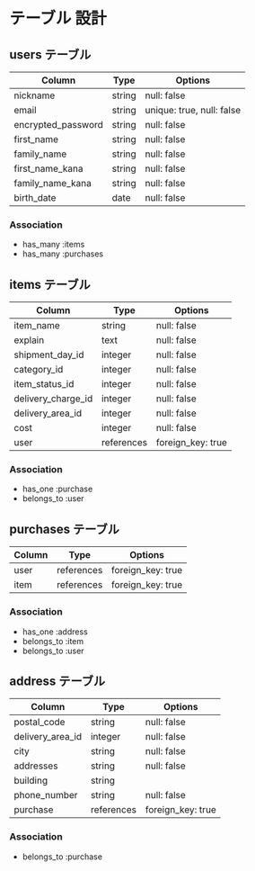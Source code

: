 # テーブル 設計

## users テーブル

| Column             | Type                | Options                 |
|--------------------|---------------------|-------------------------|
| nickname           | string              | null: false             |
| email              | string              | unique: true, null: false|
| encrypted_password | string              | null: false             |
| first_name         | string              | null: false             |
| family_name        | string              | null: false             |
| first_name_kana    | string              | null: false             |
| family_name_kana   | string              | null: false             |
| birth_date         | date                | null: false             |

### Association

* has_many :items
* has_many :purchases

## items テーブル

| Column                | Type       | Options           |
|-----------------------|------------|-------------------|
| item_name             | string     | null: false       |
| explain               | text       | null: false       |
| shipment_day_id       | integer    | null: false       |
| category_id           | integer    | null: false       |
| item_status_id        | integer    | null: false       |
| delivery_charge_id    | integer    | null: false       |
| delivery_area_id      | integer    | null: false       |
| cost                  | integer    | null: false       |
| user                  | references | foreign_key: true |


### Association

- has_one :purchase
- belongs_to :user

## purchases テーブル

| Column                | Type       | Options           |
|-----------------------|------------|-------------------|
| user                  | references | foreign_key: true |
| item                  | references | foreign_key: true |


### Association

- has_one :address
- belongs_to :item
- belongs_to :user

## address テーブル

| Column                | Type       | Options           |
|-----------------------|------------|-------------------|
| postal_code           | string     | null: false       |
| delivery_area_id      | integer    | null: false       |
| city                  | string     | null: false       |
| addresses             | string     | null: false       |
| building              | string     |                   |
| phone_number          | string     | null: false       |
| purchase              |references  |foreign_key: true  |
### Association

- belongs_to :purchase